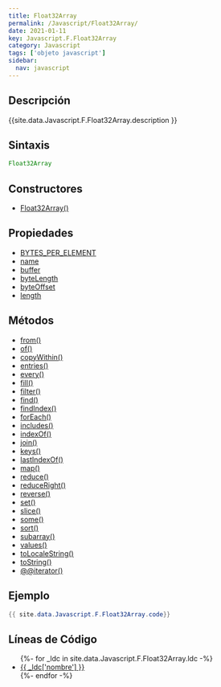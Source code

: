 ```yaml
---
title: Float32Array
permalink: /Javascript/Float32Array/
date: 2021-01-11
key: Javascript.F.Float32Array
category: Javascript
tags: ['objeto javascript']
sidebar: 
  nav: javascript
---
```


## Descripción
{{site.data.Javascript.F.Float32Array.description }}

## Sintaxis
~~~javascript
Float32Array
~~~

## Constructores
* [Float32Array()](/Javascript/Float32Array/Float32Array/)

## Propiedades
* [BYTES_PER_ELEMENT](/Javascript/Float32Array/BYTES_PER_ELEMENT)
* [name](/Javascript/Float32Array/name)
* [buffer](/Javascript/Float32Array/buffer)
* [byteLength](/Javascript/Float32Array/byteLength)
* [byteOffset](/Javascript/Float32Array/byteOffset)
* [length](/Javascript/Float32Array/length)

## Métodos
* [from()](/Javascript/Float32Array/from)
* [of()](/Javascript/Float32Array/of)
* [copyWithin()](/Javascript/Float32Array/copyWithin)
* [entries()](/Javascript/Float32Array/entries)
* [every()](/Javascript/Float32Array/every)
* [fill()](/Javascript/Float32Array/fill)
* [filter()](/Javascript/Float32Array/filter)
* [find()](/Javascript/Float32Array/find)
* [findIndex()](/Javascript/Float32Array/findIndex)
* [forEach()](/Javascript/Float32Array/forEach)
* [includes()](/Javascript/Float32Array/includes)
* [indexOf()](/Javascript/Float32Array/indexOf)
* [join()](/Javascript/Float32Array/join)
* [keys()](/Javascript/Float32Array/keys)
* [lastIndexOf()](/Javascript/Float32Array/lastIndexOf)
* [map()](/Javascript/Float32Array/map)
* [reduce()](/Javascript/Float32Array/reduce)
* [reduceRight()](/Javascript/Float32Array/reduceRight)
* [reverse()](/Javascript/Float32Array/reverse)
* [set()](/Javascript/Float32Array/set)
* [slice()](/Javascript/Float32Array/slice)
* [some()](/Javascript/Float32Array/some)
* [sort()](/Javascript/Float32Array/sort)
* [subarray()](/Javascript/Float32Array/subarray)
* [values()](/Javascript/Float32Array/values)
* [toLocaleString()](/Javascript/Float32Array/toLocaleString)
* [toString()](/Javascript/Float32Array/toString)
* [@@iterator()](/Javascript/Float32Array/@@iterator)

## Ejemplo
~~~java
{{ site.data.Javascript.F.Float32Array.code}}
~~~

## Líneas de Código
<ul>
{%- for _ldc in site.data.Javascript.F.Float32Array.ldc -%}
   <li>
       <a href="{{_ldc['url'] }}">{{ _ldc['nombre'] }}</a>
   </li>
{%- endfor -%}
</ul>

